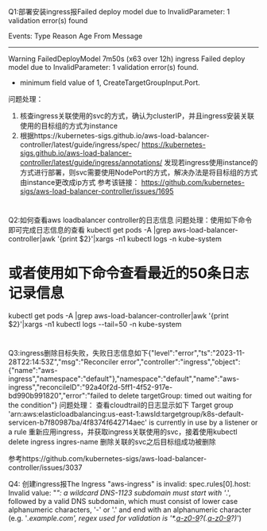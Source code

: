 Q1:部署安装ingress报Failed deploy model due to InvalidParameter: 1 validation error(s) found

Events:
  Type     Reason             Age                   From     Message
  ----     ------             ----                  ----     -------
  Warning  FailedDeployModel  7m50s (x63 over 12h)  ingress  Failed deploy model due to InvalidParameter: 1 validation error(s) found.
- minimum field value of 1, CreateTargetGroupInput.Port.

问题处理：
1. 核查ingress关联使用的svc的方式，确认为clusterIP，并且ingress安装关联使用的目标组的方式为instance
2. 根据https://kubernetes-sigs.github.io/aws-load-balancer-controller/latest/guide/ingress/spec/
https://kubernetes-sigs.github.io/aws-load-balancer-controller/latest/guide/ingress/annotations/
发现若ingress使用instance的方式进行部署，则svc需要使用NodePort的方式，解决办法是将目标组的方式由instance更改成ip方式
参考该链接： https://github.com/kubernetes-sigs/aws-load-balancer-controller/issues/1695
# #####################################################################
Q2:如何查看aws loadbalancer controller的日志信息
问题处理：使用如下命令即可完成日志信息的查看
kubectl get pods -A |grep aws-load-balancer-controller|awk '{print $2}'|xargs -n1 kubectl logs -n kube-system
# 或者使用如下命令查看最近的50条日志记录信息
kubectl get pods -A |grep aws-load-balancer-controller|awk '{print $2}'|xargs -n1 kubectl logs --tail=50 -n kube-system
# #####################################################################
Q3:ingress删除目标失败，失败日志信息如下{"level":"error","ts":"2023-11-28T22:14:53Z","msg":"Reconciler error","controller":"ingress","object":{"name":"aws-ingress","namespace":"default"},"namespace":"default","name":"aws-ingress","reconcileID":"92a40f2d-5ff1-4f52-917e-bd990b991820","error":"failed to delete targetGroup: timed out waiting for the condition"}
问题处理：
查看cloudtrail的日志显示如下
Target group 'arn:aws:elasticloadbalancing:us-east-1:awsId:targetgroup/k8s-default-servicen-b7f80987ba/4f8374f642714aec' is currently in use by a listener or a rule
重新应用ingress，并获取ingress关联使用的svc，接着使用kubectl delete ingress ingres-name 删除关联的svc之后目标组成功被删除

参考https://github.com/kubernetes-sigs/aws-load-balancer-controller/issues/3037

Q4: 创建ingress报The Ingress "aws-ingress" is invalid: spec.rules[0].host: Invalid value: "*": a wildcard DNS-1123 subdomain must start with '*.', followed by a valid DNS subdomain, which must consist of lower case alphanumeric characters, '-' or '.' and end with an alphanumeric character (e.g. '*.example.com', regex used for validation is '\*\.[a-z0-9]([-a-z0-9]*[a-z0-9])?(\.[a-z0-9]([-a-z0-9]*[a-z0-9])?)*')


